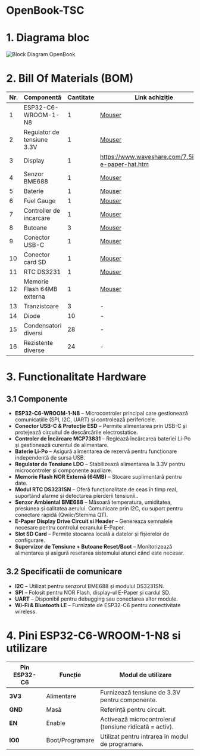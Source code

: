 # OpenBook-TSC

# 1. Diagrama bloc
![Block Diagram OpenBook](https://github.com/user-attachments/assets/f189ee1a-4e98-45da-940b-bce0bc9feab5)

# 2. Bill Of Materials (BOM)
| Nr. | Componentă                 | Cantitate | Link achiziție | Datasheet |
|----|-----------------------------|----------|-----------------|-----------|
| 1  | ESP32-C6-WROOM-1-N8         | 1        | [Mouser](https://ro.mouser.com/ProductDetail/Espressif-Systems/ESP32-C6-WROOM-1-N8?qs=8Wlm6%252BaMh8ST02Gmwp74cw%3D%3D) | [Datasheet](https://ro.mouser.com/datasheet/2/891/Espressif_ESP32_C6_WROOM_1__Datasheet_V0_1_PRELIMI-3239987.pdf) |
| 2  | Regulator de tensiune 3.3V  | 1        | [Mouser](https://www.mouser.co.uk/ProductDetail/Torex-Semiconductor/XC6220A331MR-G?qs=AsjdqWjXhJ8ZSWznL1J0gg%3D%3D) | [Datasheet](https://www.mouser.co.uk/datasheet/2/760/xc6220-3371556.pdf) |
| 3  | Display                     | 1        | https://www.waveshare.com/7.5inch-e-paper-hat.htm | [Datasheet](https://files.waveshare.com/upload/6/60/7.5inch_e-Paper_V2_Specification.pdf) |
| 4  | Senzor BME688 | 1        | [Mouser](https://ro.mouser.com/ProductDetail/Bosch-Sensortec/BME688?qs=IS%252B4QmGtzzqQoVDscqwx3A%3D%3D)| [Datasheet](https://ro.mouser.com/datasheet/2/783/bst_bme688_fl000-2307034.pdf) |
| 5  | Baterie            | 1        | [Mouser](https://www.tme.eu/ro/details/accu-lp584174_cl/acumulatori/cellevia-batteries/l584174/)| [Datasheet](https://www.tme.eu/Document/e0683d8c34e6d878124489f71bffb6ee/cel0014.pdf) |
| 6  | Fuel Gauge         | 1        | [Mouser](https://ro.mouser.com/ProductDetail/Analog-Devices-Maxim-Integrated/MAX17048G%2bT10?qs=D7PJwyCwLAoGnnn8jEPRBQ%3D%3D) | [Datasheet](https://ro.mouser.com/datasheet/2/609/MAX17048_MAX17049-3469099.pdf) |
| 7  | Controller de incarcare   | 1       | [Mouser](https://ro.mouser.com/ProductDetail/Microchip-Technology/MCP73831T-2ACI-MC?qs=yUQqVecv4quJ3ICqm%2FGZxw%3D%3D)| [Datasheet](https://ro.mouser.com/datasheet/2/268/MCP73831_Family_Data_Sheet_DS20001984H-3441711.pdf) |
| 8  | Butoane  | 3       | [Mouser](https://ro.mouser.com/ProductDetail/Panasonic/EVQ-Q2S03W?qs=WwqriLBepZso3gwmd6qd3A%3D%3D) | [Datasheet](https://4donline.ihs.com/images/VipMasterIC/IC/PANA/PANA-S-A0000770395/PANA-S-A0000770395-1.pdf?hkey=CECEF36DEECDED6468708AAF2E19C0C6) |
| 9  | Conector USB-C  | 1       | [Mouser](https://ro.mouser.com/ProductDetail/Amphenol-Commercial-Products/12401598E42A?qs=367PjNmvCmllVMBVyIyS3w%3D%3D) | [Datasheet](https://cdn.amphenol-cs.com/media/wysiwyg/files/documentation/datasheet/inputoutput/io_usb_type_c.pdf) |
| 10  | Conector card SD  | 1        | [Mouser](https://www.digikey.ro/en/products/detail/attend-technology/112A-TAAR-R03/17633923) | [Datasheet](https://www.attend.com.tw/data/download/file/112A-TAAR-R03_Spec.pdf) |
| 11  | RTC DS3231  | 1        | [Mouser](https://www.optimusdigital.ro/en/others/12402-ds3231-real-time-clock-module.html) | [Datasheet](https://www.analog.com/media/en/technical-documentation/data-sheets/ds3231.pdf) |
| 12  | Memorie Flash 64MB externa  | 1        | [Mouser](https://ro.mouser.com/ProductDetail/Winbond/W25Q512JVEIQ?qs=l7cgNqFNU1jw6svr3at6tA%3D%3D) | [Datasheet](https://ro.mouser.com/datasheet/2/949/Winbond_W25Q512JV_Datasheet-3240039.pdf) |
| 13 | Tranzistoare  | 3      | - | - |
| 14 | Diode | 10      | - | - |
| 15 | Condensatori diversi  | 28       | - | - |
| 16  | Rezistente diverse          | 24  | -  | - |

# 3. Functionalitate Hardware
  ## 3.1 Componente
  - **ESP32-C6-WROOM-1-N8** – Microcontroler principal care gestionează comunicațiile (SPI, I2C, UART) și controlează perifericele.  
  - **Conector USB-C & Protecție ESD** – Permite alimentarea prin USB-C și protejează circuitul de descărcările electrostatice.  
  - **Controler de Încărcare MCP73831** – Reglează încărcarea bateriei Li-Po și gestionează curentul de alimentare.  
  - **Baterie Li-Po** – Asigură alimentarea de rezervă pentru funcționare independentă de sursa USB.  
  - **Regulator de Tensiune LDO** – Stabilizează alimentarea la 3.3V pentru microcontroler și componente auxiliare.  
  - **Memorie Flash NOR Externă (64MB)** – Stocare suplimentară pentru date.
  - **Modul RTC DS3231SN** – Oferă funcționalitate de ceas în timp real, suportând alarme și detectarea pierderii tensiunii..  
  - **Senzor Ambiental BME688** – Măsoară temperatura, umiditatea, presiunea și calitatea aerului. Comunicare prin I2C, cu suport pentru conectare rapidă (Qwiic/Stemma QT).  
  - **E-Paper Display Drive Circuit si Header** – Genereaza semnalele necesare pentru controlul ecranului E-Paper.
  - **Slot SD Card** – Permite stocarea locală a datelor și fișierelor de configurare. 
  - **Supervizor de Tensiune + Butoane Reset/Boot** – Monitorizează alimentarea și asigură resetarea sistemului atunci când este necesar.

  ## 3.2 Specificatii de comunicare
  - **I2C** – Utilizat pentru senzorul BME688 și modulul DS3231SN.
  - **SPI** – Folosit pentru NOR Flash, display-ul E-Paper și cardul SD.
  - **UART** – Disponibil pentru debugging sau conectarea altor module. 
  - **Wi-Fi & Bluetooth LE** – Furnizate de ESP32-C6 pentru conectivitate wireless.

# 4. Pini ESP32-C6-WROOM-1-N8 si utilizare
| Pin ESP32-C6 | Funcție               | Modul de utilizare                                      |
|-------------|----------------------|--------------------------------------------------------|
| **3V3**     | Alimentare            | Furnizează tensiune de 3.3V pentru componente.        |
| **GND**     | Masă                  | Referință pentru circuit.                             |
| **EN**      | Enable                | Activează microcontrolerul (tensiune ridicată = activ). |
| **IO0**     | Boot/Programare       | Utilizat pentru intrarea în modul de programare.      |
  
